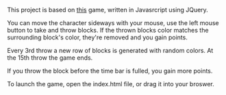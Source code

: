 
This project is based on [this](https://www.games68.com/games.php?id=2183) game, written in Javasrcript using JQuery.

You can move the character sideways with your mouse, use the left mouse button to take and throw blocks.
If the thrown blocks color matches the surrounding block's color, they're removed and you gain points.

Every 3rd throw a new row of blocks is generated with random colors.
At the 15th throw the game ends.

If you throw the block before the time bar is fulled, you gain more points.

To launch the game, open the index.html file, or drag it into your broswer.
